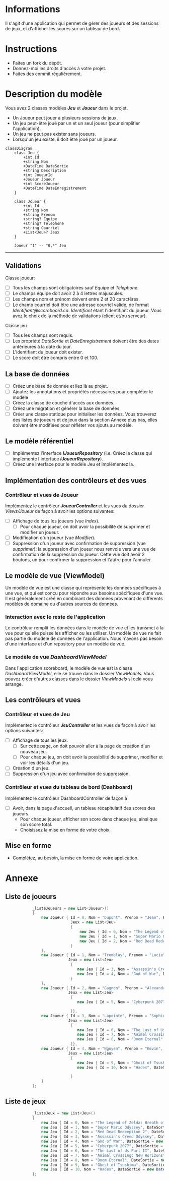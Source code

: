 # Informations
Il s'agit d'une application qui permet de gérer des joueurs et des sessions de jeux, et d'afficher les scores sur un tableau de bord.

# Instructions
- Faites un fork du dépôt.
- Donnez-moi les droits d'accès à votre projet.
- Faites des commit régulièrement. 

# Description du modèle 
Vous avez 2 classes modèles **_Jeu_** et **_Joueur_** dans le projet. 
- Un Joueur peut jouer à plusieurs sessions de jeux. 
- Un jeu peut-être joué par un et un seul joueur (pour simplifier l'application). 
- Un jeu ne peut pas exister sans joueurs. 
- Lorsqu'un jeu existe, il doit être joué par un joueur.

```mermaid
classDiagram
    class Jeu {
        +int Id
        +string Nom
        +DateTime DateSortie
        +string Description
        +int JoueurId
        +Joueur Joueur
        +int ScoreJoueur
        +DateTime DateEnregistrement
    }

    class Joueur {
        +int Id
        +string Nom
        +string Prénom
        +string? Equipe
        +string? Telephone
        +string Courriel
        +List<Jeu>? Jeux
    }

    Joueur "1" -- "0,*" Jeu
```

-----------------------------------------

## Validations
Classe joueur:
- [ ] Tous les champs sont obligatoires sauf _Equipe_ et _Telephone_.
- [ ] Le champs équipe doit avoir 2 à 4 lettres majuscules.
- [ ] Les champs nom et prénom doivent entre 2 et 20 caractères.
- [ ] Le champ courriel doit être une adresse courriel valide, de format _Identifiant@scoreboard.ca_. _Identifiant_ étant l'identifiant du joueur. Vous avez le choix de la méthode de validations (client et/ou serveur).

Classe jeu
- [ ] Tous les champs sont requis.
- [ ] Les propriété _DateSortie_ et _DateEnregistrement_ doivent être des dates antérieures à la date du jour.
- [ ] L'identifiant du joueur doit exister.
- [ ] Le score doit être compris entre 0 et 100.

## La base de données
- [ ] Créez une base de donnée et liez là au projet.
- [ ] Ajoutez les annotations et propriétés nécessaires pour compléter le modèle
- [ ] Créez la classe de couche d'accès aux données.
- [ ] Créez une migration et générer la base de données.
- [ ] Créer une classe statique pour initialiser les données. Vous trouverez des listes de joueurs et de jeux dans la section Annexe plus bas, elles doivent être modifiées pour réfléter vos ajouts au modèle.

## Le modèle référentiel 
- [ ] Implémentez l'interface **_IJoueurRepository_** (i.e. Créez la classe qui implémente l'interface **_IJoueurRepository_**). 
- [ ] Créez une interface pour le modèle Jeu et implémentez la.

## Implémentation des contrôleurs et des vues
### Contrôleur et vues de Joueur 
Implémentez le contrôleur **_JoueurController_** et les vues du dossier _Views/Joueur_ de façon à avoir les options suivantes:
- [ ] Affichage de tous les joueurs (vue _Index_). 
    - [ ] Pour chaque joueur, on doit avoir la possibilité de supprimer et modifier un joueur.
- [ ] Modification d'un joueur (vue _Modifier_).
- [ ] Suppression d'un joueur avec confirmation de suppression (vue _supprimer_): la suppression d'un joueur nous renvoie vers une vue de confirmation de la suppression du joueur. Cette vue doit avoir 2 boutons, un pour confirmer la suppression et l'autre pour l'annuler.

 ## Le modèle de vue (ViewModel)
Un modèle de vue est une classe qui représente les données spécifiques à une vue, et qui est conçu pour répondre aux besoins spécifiques d'une vue. Il est généralement créé en combinant des données provenant de différents modèles de domaine ou d'autres sources de données. 

### Interaction avec le reste de l'application
Le contrôleur remplit les données dans le modèle de vue et les transmet à la vue pour qu'elle puisse les afficher ou les utiliser. Un modèle de vue ne fait pas partie du modèle de données de l'application. Nous n'avons pas besoin d'une interface et d'un repository pour un modèle de vue.

### Le modèle de vue _DashboardViewModel_
Dans l'application scoreboard, le modèle de vue est la classe _DashboardViewModel_, elle se trouve dans le dossier _ViewModels_. Vous pouvez créer d'autres classes dans le dossier _ViewModels_ si celà vous arrange. 

## Les contrôleurs et vues
### Contrôleur et vues de Jeu 
Implémentez le contrôleur **_JeuController_** et les vues de façon à avoir les options suivantes:

- [ ] Affichage de tous les jeux. 
    - [ ] Sur cette page, on doit pouvoir aller à la page de création d'un nouveau jeu. 
    - [ ] Pour chaque jeu, on doit avoir la possibilité de supprimer, modifier et voir les détails d'un jeu.
- [ ] Création d'un jeu.
- [ ] Suppression d'un jeu avec confirmation de suppression.

### Contrôleur et vues du tableau de bord (Dashboard) 
Implémentez le contrôleur DashboardController de façon à 
- [ ] Avoir, dans la page d'accueil, un tableau récapitulatif des scores des joueurs. 
    - Pour chaque joueur, afficher son score dans chaque jeu, ainsi que son score total. 
    - Choisissez la mise en forme de votre choix.

## Mise en forme
- Complétez, au besoin, la mise en forme de votre application.

# Annexe
## Liste de joueurs
```c#
            _listeJoueurs = new List<Joueur>()
            {
                new Joueur { Id = 0, Nom = "Dupont", Prenom = "Jean", Equipe = "AIGL", Telephone = "514-123-4567", Courriel = "jean.dupont@aigles.com",
                             Jeux = new List<Jeu>
                             {
                                 new Jeu { Id = 0, Nom = "The Legend of Zelda: Breath of the Wild", DateSortie = new DateTime(2017, 3, 3), Description = "Jeu d'action-aventure en monde ouvert", ScoreJoueur = 60, DateEnregistrement = DateTime.Now  },
                                 new Jeu { Id = 1, Nom = "Super Mario Odyssey", DateSortie = new DateTime(2017, 10, 27), Description = "Jeu de plateforme en monde ouvert", ScoreJoueur = 50, DateEnregistrement = DateTime.Now },
                                 new Jeu { Id = 2, Nom = "Red Dead Redemption 2", DateSortie = new DateTime(2018, 10, 26), Description = "Jeu d'action-aventure en monde ouvert dans le Far West", ScoreJoueur = 100, DateEnregistrement = DateTime.Now }
                             }
                },
                new Joueur { Id = 1, Nom = "Tremblay", Prenom = "Lucie", Equipe = "RNRD", Telephone = "450-987-6543", Courriel = "lucie.tremblay@renards.com",
                            Jeux = new List<Jeu>
                             {
                                new Jeu { Id = 3, Nom = "Assassin's Creed Odyssey", DateSortie = new DateTime(2018, 10, 5), Description = "Jeu d'action-aventure en monde ouvert dans la Grèce antique", ScoreJoueur = 100, DateEnregistrement = DateTime.Now },
                                new Jeu { Id = 4, Nom = "God of War", DateSortie = new DateTime(2018, 4, 20), Description = "Jeu d'action-aventure en monde ouvert inspiré de la mythologie nordique", ScoreJoueur = 30, DateEnregistrement = DateTime.Now },
                             }
                },
                new Joueur { Id = 2, Nom = "Gagnon", Prenom = "Alexandre", Equipe = "LION", Telephone = "819-345-6789", Courriel = "alexandre.gagnon@lions.com",
                            Jeux = new List<Jeu>
                             {
                                new Jeu { Id = 5, Nom = "Cyberpunk 2077", DateSortie = new DateTime(2020, 12, 10), Description = "Jeu de rôle en monde ouvert futuriste", ScoreJoueur = 70, DateEnregistrement = DateTime.Now},

                             }},
                new Joueur { Id = 3, Nom = "Lapointe", Prenom = "Sophie", Equipe = "TIGR", Telephone = "418-765-4321", Courriel = "sophie.lapointe@tigres.com",
                            Jeux = new List<Jeu>
                             {
                                new Jeu { Id = 6, Nom = "The Last of Us Part II", DateSortie = new DateTime(2020, 6, 19), Description = "Jeu d'action-aventure et de survie post-apocalyptique", ScoreJoueur = 100, DateEnregistrement = DateTime.Now },
                                new Jeu { Id = 7, Nom = "Animal Crossing: New Horizons", DateSortie = new DateTime(2020, 3, 20), Description = "Jeu de simulation de vie en monde ouvert", ScoreJoueur = 10, DateEnregistrement = DateTime.Now },
                                new Jeu { Id = 8, Nom = "Doom Eternal", DateSortie = new DateTime(2020, 3, 20), Description = "Jeu de tir à la première personne", ScoreJoueur = 90, DateEnregistrement = DateTime.Now },
                             }},
                new Joueur { Id = 4, Nom = "Nguyen", Prenom = "Kevin", Equipe = "EPRV", Telephone = "514-876-5432", Courriel = "kevin.nguyen@eperviers.com",
                            Jeux = new List<Jeu>
                             {
                                new Jeu { Id = 9, Nom = "Ghost of Tsushima", DateSortie = new DateTime(2020, 7, 17), Description = "Jeu d'action-aventure en monde ouvert dans le Japon féodal", ScoreJoueur = 100, DateEnregistrement = DateTime.Now },
                                new Jeu { Id = 10, Nom = "Hades", DateSortie = new DateTime(2020, 9, 17), Description = "Jeu de rôle d'action roguelike", ScoreJoueur = 40, DateEnregistrement = DateTime.Now }

                             }
                }
            };
```
## Liste de jeux
```c#
            _listeJeux = new List<Jeu>()
            {
                new Jeu { Id = 0, Nom = "The Legend of Zelda: Breath of the Wild", DateSortie = new DateTime(2017, 3, 3), Description = "Jeu d'action-aventure en monde ouvert", Joueur = joueurRepository.GetJoueur(0), ScoreJoueur = 60, DateEnregistrement = DateTime.Now },
                new Jeu { Id = 1, Nom = "Super Mario Odyssey", DateSortie = new DateTime(2017, 10, 27), Description = "Jeu de plateforme en monde ouvert", JoueurId = 1, Joueur = joueurRepository.GetJoueur(0), ScoreJoueur = 50, DateEnregistrement = DateTime.Now },
                new Jeu { Id = 2, Nom = "Red Dead Redemption 2", DateSortie = new DateTime(2018, 10, 26), Description = "Jeu d'action-aventure en monde ouvert dans le Far West", Joueur = joueurRepository.GetJoueur(0), ScoreJoueur = 100, DateEnregistrement = DateTime.Now },
                new Jeu { Id = 3, Nom = "Assassin's Creed Odyssey", DateSortie = new DateTime(2018, 10, 5), Description = "Jeu d'action-aventure en monde ouvert dans la Grèce antique", Joueur = joueurRepository.GetJoueur(1), ScoreJoueur = 100, DateEnregistrement = DateTime.Now },
                new Jeu { Id = 4, Nom = "God of War", DateSortie = new DateTime(2018, 4, 20), Description = "Jeu d'action-aventure en monde ouvert inspiré de la mythologie nordique", Joueur = joueurRepository.GetJoueur(1), ScoreJoueur = 30, DateEnregistrement = DateTime.Now },
                new Jeu { Id = 5, Nom = "Cyberpunk 2077", DateSortie = new DateTime(2020, 12, 10), Description = "Jeu de rôle en monde ouvert futuriste", Joueur = joueurRepository.GetJoueur(2), ScoreJoueur = 70, DateEnregistrement = DateTime.Now},
                new Jeu { Id = 6, Nom = "The Last of Us Part II", DateSortie = new DateTime(2020, 6, 19), Description = "Jeu d'action-aventure et de survie post-apocalyptique", Joueur = joueurRepository.GetJoueur(3), ScoreJoueur = 100, DateEnregistrement = DateTime.Now },
                new Jeu { Id = 7, Nom = "Animal Crossing: New Horizons", DateSortie = new DateTime(2020, 3, 20), Description = "Jeu de simulation de vie en monde ouvert", Joueur = joueurRepository.GetJoueur(3), ScoreJoueur = 10, DateEnregistrement = DateTime.Now },
                new Jeu { Id = 8, Nom = "Doom Eternal", DateSortie = new DateTime(2020, 3, 20), Description = "Jeu de tir à la première personne", Joueur = joueurRepository.GetJoueur(3), ScoreJoueur = 90, DateEnregistrement = DateTime.Now },
                new Jeu { Id = 9, Nom = "Ghost of Tsushima", DateSortie = new DateTime(2020, 7, 17), Description = "Jeu d'action-aventure en monde ouvert dans le Japon féodal", Joueur = joueurRepository.GetJoueur(4), ScoreJoueur = 100, DateEnregistrement = DateTime.Now },
                new Jeu { Id = 10, Nom = "Hades", DateSortie = new DateTime(2020, 9, 17), Description = "Jeu de rôle d'action roguelike", Joueur = joueurRepository.GetJoueur(4), ScoreJoueur = 40, DateEnregistrement = DateTime.Now }
            };
```

